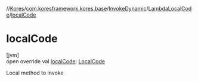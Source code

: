 //[Kores](../../../../index.md)/[com.koresframework.kores.base](../../index.md)/[InvokeDynamic](../index.md)/[LambdaLocalCode](index.md)/[localCode](local-code.md)

# localCode

[jvm]\
open override val [localCode](local-code.md): [LocalCode](../../-local-code/index.md)

Local method to invoke
